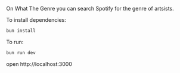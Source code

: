 On What The Genre you can search Spotify for the genre of artsists.

To install dependencies:

```sh
bun install
```

To run:

```sh
bun run dev
```

open http://localhost:3000
